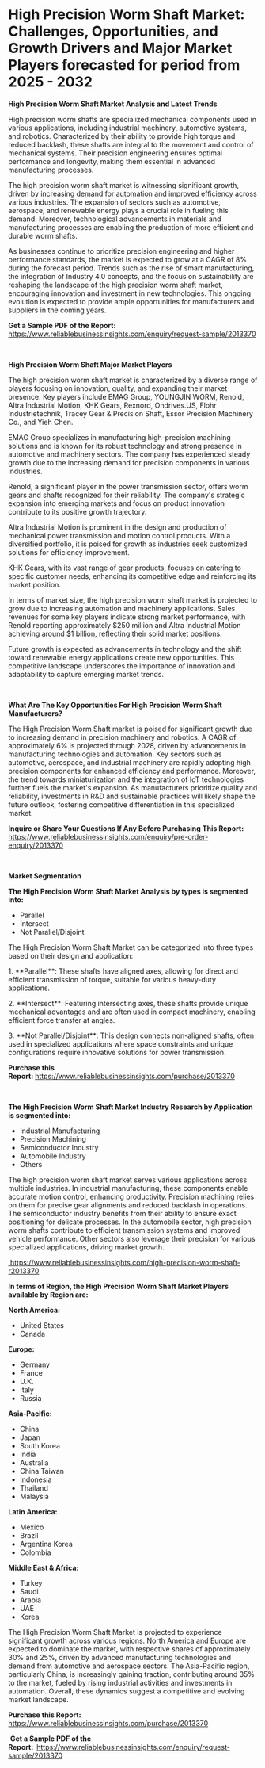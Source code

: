 <p><h1>High Precision Worm Shaft Market: Challenges, Opportunities, and Growth Drivers and Major Market Players forecasted for period from 2025 - 2032</h1></p><p><strong>High Precision Worm Shaft Market Analysis and Latest Trends</strong></p>
<p><p>High precision worm shafts are specialized mechanical components used in various applications, including industrial machinery, automotive systems, and robotics. Characterized by their ability to provide high torque and reduced backlash, these shafts are integral to the movement and control of mechanical systems. Their precision engineering ensures optimal performance and longevity, making them essential in advanced manufacturing processes.</p><p>The high precision worm shaft market is witnessing significant growth, driven by increasing demand for automation and improved efficiency across various industries. The expansion of sectors such as automotive, aerospace, and renewable energy plays a crucial role in fueling this demand. Moreover, technological advancements in materials and manufacturing processes are enabling the production of more efficient and durable worm shafts.</p><p>As businesses continue to prioritize precision engineering and higher performance standards, the market is expected to grow at a CAGR of 8% during the forecast period. Trends such as the rise of smart manufacturing, the integration of Industry 4.0 concepts, and the focus on sustainability are reshaping the landscape of the high precision worm shaft market, encouraging innovation and investment in new technologies. This ongoing evolution is expected to provide ample opportunities for manufacturers and suppliers in the coming years.</p></p>
<p><strong>Get a Sample PDF of the Report:&nbsp;</strong> <a href="https://www.reliablebusinessinsights.com/enquiry/request-sample/2013370?utm_campaign=3321&utm_medium=2&utm_source=Github&utm_content=ia&utm_term=12042025&utm_id=high-precision-worm-shaft">https://www.reliablebusinessinsights.com/enquiry/request-sample/2013370</a></p>
<p>&nbsp;</p>
<p><strong>High Precision Worm Shaft Major Market Players</strong></p>
<p><p>The high precision worm shaft market is characterized by a diverse range of players focusing on innovation, quality, and expanding their market presence. Key players include EMAG Group, YOUNGJIN WORM, Renold, Altra Industrial Motion, KHK Gears, Rexnord, Ondrives.US, Flohr Industrietechnik, Tracey Gear & Precision Shaft, Essor Precision Machinery Co., and Yieh Chen. </p><p>EMAG Group specializes in manufacturing high-precision machining solutions and is known for its robust technology and strong presence in automotive and machinery sectors. The company has experienced steady growth due to the increasing demand for precision components in various industries.</p><p>Renold, a significant player in the power transmission sector, offers worm gears and shafts recognized for their reliability. The company's strategic expansion into emerging markets and focus on product innovation contribute to its positive growth trajectory.</p><p>Altra Industrial Motion is prominent in the design and production of mechanical power transmission and motion control products. With a diversified portfolio, it is poised for growth as industries seek customized solutions for efficiency improvement.</p><p>KHK Gears, with its vast range of gear products, focuses on catering to specific customer needs, enhancing its competitive edge and reinforcing its market position.</p><p>In terms of market size, the high precision worm shaft market is projected to grow due to increasing automation and machinery applications. Sales revenues for some key players indicate strong market performance, with Renold reporting approximately $250 million and Altra Industrial Motion achieving around $1 billion, reflecting their solid market positions.</p><p>Future growth is expected as advancements in technology and the shift toward renewable energy applications create new opportunities. This competitive landscape underscores the importance of innovation and adaptability to capture emerging market trends.</p></p>
<p>&nbsp;</p>
<p><strong>What Are The Key Opportunities For High Precision Worm Shaft Manufacturers?</strong></p>
<p><p>The High Precision Worm Shaft market is poised for significant growth due to increasing demand in precision machinery and robotics. A CAGR of approximately 6% is projected through 2028, driven by advancements in manufacturing technologies and automation. Key sectors such as automotive, aerospace, and industrial machinery are rapidly adopting high precision components for enhanced efficiency and performance. Moreover, the trend towards miniaturization and the integration of IoT technologies further fuels the market's expansion. As manufacturers prioritize quality and reliability, investments in R&D and sustainable practices will likely shape the future outlook, fostering competitive differentiation in this specialized market.</p></p>
<p><strong>Inquire or Share Your Questions If Any Before Purchasing This Report:</strong> <a href="https://www.reliablebusinessinsights.com/enquiry/pre-order-enquiry/2013370?utm_campaign=3321&utm_medium=2&utm_source=Github&utm_content=ia&utm_term=12042025&utm_id=high-precision-worm-shaft">https://www.reliablebusinessinsights.com/enquiry/pre-order-enquiry/2013370</a></p>
<p>&nbsp;</p>
<p><strong>Market Segmentation</strong></p>
<p><strong>The High Precision Worm Shaft Market Analysis by types is segmented into:</strong></p>
<p><ul><li>Parallel</li><li>Intersect</li><li>Not Parallel/Disjoint</li></ul></p>
<p><p>The High Precision Worm Shaft Market can be categorized into three types based on their design and application: </p><p>1. **Parallel**: These shafts have aligned axes, allowing for direct and efficient transmission of torque, suitable for various heavy-duty applications. </p><p>2. **Intersect**: Featuring intersecting axes, these shafts provide unique mechanical advantages and are often used in compact machinery, enabling efficient force transfer at angles.</p><p>3. **Not Parallel/Disjoint**: This design connects non-aligned shafts, often used in specialized applications where space constraints and unique configurations require innovative solutions for power transmission.</p></p>
<p><strong>Purchase this Report:&nbsp;</strong><a href="https://www.reliablebusinessinsights.com/purchase/2013370?utm_campaign=3321&utm_medium=2&utm_source=Github&utm_content=ia&utm_term=12042025&utm_id=high-precision-worm-shaft">https://www.reliablebusinessinsights.com/purchase/2013370</a></p>
<p>&nbsp;</p>
<p><strong>The High Precision Worm Shaft Market Industry Research by Application is segmented into:</strong></p>
<p><ul><li>Industrial Manufacturing</li><li>Precision Machining</li><li>Semiconductor Industry</li><li>Automobile Industry</li><li>Others</li></ul></p>
<p><p>The high precision worm shaft market serves various applications across multiple industries. In industrial manufacturing, these components enable accurate motion control, enhancing productivity. Precision machining relies on them for precise gear alignments and reduced backlash in operations. The semiconductor industry benefits from their ability to ensure exact positioning for delicate processes. In the automobile sector, high precision worm shafts contribute to efficient transmission systems and improved vehicle performance. Other sectors also leverage their precision for various specialized applications, driving market growth.</p></p>
<p><a href="https://www.reliablebusinessinsights.com/high-precision-worm-shaft-r2013370?utm_campaign=3321&utm_medium=2&utm_source=Github&utm_content=ia&utm_term=12042025&utm_id=high-precision-worm-shaft">&nbsp;https://www.reliablebusinessinsights.com/high-precision-worm-shaft-r2013370</a></p>
<p><strong>In terms of Region, the High Precision Worm Shaft Market Players available by Region are:</strong></p>
<p>
    <p> <strong> North America: </strong>
        <ul>
            <li>United States</li>
            <li>Canada</li>
        </ul>
        </p> 
    <p> <strong> Europe: </strong>
        <ul>
            <li>Germany</li>
            <li>France</li>
            <li>U.K.</li>
            <li>Italy</li>
            <li>Russia</li>
        </ul>
        </p> 
    <p> <strong> Asia-Pacific: </strong>
        <ul>
            <li>China</li>
            <li>Japan</li>
            <li>South Korea</li>
            <li>India</li>
            <li>Australia</li>
            <li>China Taiwan</li>
            <li>Indonesia</li>
            <li>Thailand</li>
            <li>Malaysia</li>
        </ul>
        </p> 
    <p> <strong> Latin America: </strong>
        <ul>
            <li>Mexico</li>
            <li>Brazil</li>
            <li>Argentina Korea</li>
            <li>Colombia</li>
        </ul>
        </p> 
    <p> <strong> Middle East & Africa: </strong>
        <ul>
            <li>Turkey</li>
            <li>Saudi</li>
            <li>Arabia</li>
            <li>UAE</li>
            <li>Korea</li>
        </ul>
    </p>
    </p>
<p><p>The High Precision Worm Shaft Market is projected to experience significant growth across various regions. North America and Europe are expected to dominate the market, with respective shares of approximately 30% and 25%, driven by advanced manufacturing technologies and demand from automotive and aerospace sectors. The Asia-Pacific region, particularly China, is increasingly gaining traction, contributing around 35% to the market, fueled by rising industrial activities and investments in automation. Overall, these dynamics suggest a competitive and evolving market landscape.</p></p>
<p><strong>Purchase this Report: </strong><a href="https://www.reliablebusinessinsights.com/purchase/2013370?utm_campaign=3321&utm_medium=2&utm_source=Github&utm_content=ia&utm_term=12042025&utm_id=high-precision-worm-shaft">https://www.reliablebusinessinsights.com/purchase/2013370</a></p>
<p>&nbsp;<strong>Get a Sample PDF of the Report:&nbsp;&nbsp;</strong><a href="https://www.reliablebusinessinsights.com/enquiry/request-sample/2013370?utm_campaign=3321&utm_medium=2&utm_source=Github&utm_content=ia&utm_term=12042025&utm_id=high-precision-worm-shaft">https://www.reliablebusinessinsights.com/enquiry/request-sample/2013370</a></p>
<p><strong></strong></p>
<p><p></p><p></p><p></p></p>